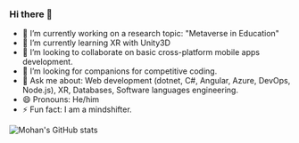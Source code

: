 ### Hi there 👋

- 🔭 I’m currently working on a research topic: "Metaverse in Education"
- 🌱 I’m currently learning XR with Unity3D
- 👯 I’m looking to collaborate on basic cross-platform mobile apps development.
- 🤔 I’m looking for companions for competitive coding.
- 💬 Ask me about: Web development (dotnet, C#, Angular, Azure, DevOps, Node.js), XR, Databases, Software languages engineering. 
- 😄 Pronouns: He/him
- ⚡ Fun fact: I am a mindshifter.

![Mohan's GitHub stats](https://github-readme-stats.vercel.app/api?username=mohanch16&count_private=true&show_icons=true&theme=tokyonight)

<!--
<img src="https://github.com/mohanch16/mohanch16/blob/main/hello-world.png" alt="Hello world">

<p align="center"> 
  Visitor count<br>
  <img src="https://profile-counter.glitch.me/sagar-viradiya/count.svg" />
</p>


[![Top Langs](https://github-readme-stats.vercel.app/api/top-langs/?username=mohanch16&count_private=true&layout=compact&show_icons=true&theme=dark)](https://github.com/anuraghazra/github-readme-stats)
-->
